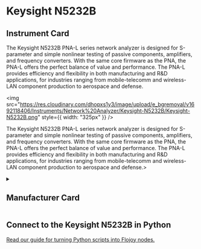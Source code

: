 
# Keysight N5232B

## Instrument Card

<div className="flex">

<div>

The Keysight N5232B PNA-L series network analyzer is designed for S-parameter and simple nonlinear testing of passive components, amplifiers, and frequency converters. With the same core firmware as the PNA, the PNA-L offers the perfect balance of value and performance. The PNA-L provides efficiency and flexibility in both manufacturing and R&D applications, for industries ranging from mobile-telecomm and wireless-LAN component production to aerospace and defense.

</div>

<img src="https://res.cloudinary.com/dhopxs1y3/image/upload/e_bgremoval/v1692118406/Instruments/Network%20Analyzer/Keysight-N5232B/Keysight-N5232B.png" style={{ width: "325px" }} />

</div>

The Keysight N5232B PNA-L series network analyzer is designed for S-parameter and simple nonlinear testing of passive components, amplifiers, and frequency converters. With the same core firmware as the PNA, the PNA-L offers the perfect balance of value and performance. The PNA-L provides efficiency and flexibility in both manufacturing and R&D applications, for industries ranging from mobile-telecomm and wireless-LAN component production to aerospace and defense.>

<details>
<summary><h2>Manufacturer Card</h2></summary>

<img src="https://res.cloudinary.com/dhopxs1y3/image/upload/e_bgremoval/v1692125973/Instruments/Vendor%20Logos/Keysight.png" style={{ width: "100%", height: "150px",objectFit: "cover" }} />

Keysight Technologies, or Keysight, is an American company that manufactures electronics test and measurement equipment and software. <a href="https://www.keysight.com/us/en/home.html">Website</a>.

<ul>
  <li>Headquarters: USA</li>
  <li>Yearly Revenue (millions, USD): 5420.0</li>
</ul>
</details>

## Connect to the Keysight N5232B in Python

[Read our guide for turning Python scripts into Flojoy nodes.](https://docs.flojoy.ai/custom-nodes/creating-custom-node/)

